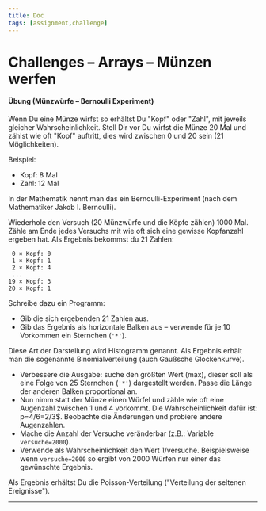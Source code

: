 ```yaml
---
title: Doc
tags: [assignment,challenge]
---
```


# Challenges – Arrays – Münzen werfen


#### Übung (Münzwürfe – Bernoulli Experiment)

Wenn Du eine Münze wirfst so erhältst Du "Kopf" oder "Zahl", mit jeweils gleicher Wahrscheinlichkeit. Stell Dir vor Du wirfst die Münze 20 Mal und zählst wie oft "Kopf" auftritt, dies wird zwischen 0 und 20 sein (21 Möglichkeiten).

Beispiel:

- Kopf: 8 Mal
- Zahl: 12 Mal

In der Mathematik nennt man das ein Bernoulli-Experiment (nach dem Mathematiker Jakob I. Bernoulli).

Wiederhole den Versuch (20 Münzwürfe und die Köpfe zählen) 1000 Mal. Zähle am Ende jedes Versuchs mit wie oft sich eine gewisse Kopfanzahl ergeben hat. Als Ergebnis bekommst du 21 Zahlen:

```
 0 × Kopf: 0
 1 × Kopf: 1
 2 × Kopf: 4
 ...
19 × Kopf: 3
20 × Kopf: 1
```

Schreibe dazu ein Programm:

- Gib die sich ergebenden 21 Zahlen aus.
- Gib das Ergebnis als horizontale Balken aus – verwende für je 10 Vorkommen ein Sternchen (`'*'`).

Diese Art der Darstellung wird Histogramm genannt. Als Ergebnis erhält man die sogenannte Binomialverteilung (auch Gaußsche Glockenkurve).

- Verbessere die Ausgabe: suche den größten Wert (max), dieser soll als eine Folge von 25 Sternchen (`'*'`) dargestellt werden. Passe die Länge der anderen Balken proportional an.
- Nun nimm statt der Münze einen Würfel und zähle wie oft eine Augenzahl zwischen 1 und 4 vorkommt.
Die Wahrscheinlichkeit dafür ist: p=4/6=2/3$.
Beobachte die Änderungen und probiere andere Augenzahlen.
- Mache die Anzahl der Versuche veränderbar (z.B.: Variable `versuche=2000`).
- Verwende als Wahrscheinlichkeit den Wert 1/versuche. Beispielsweise wenn `versuche=2000` so ergibt von 2000 Würfen nur einer das gewünschte Ergebnis.

Als Ergebnis erhältst Du die Poisson-Verteilung ("Verteilung der seltenen Ereignisse").

---


